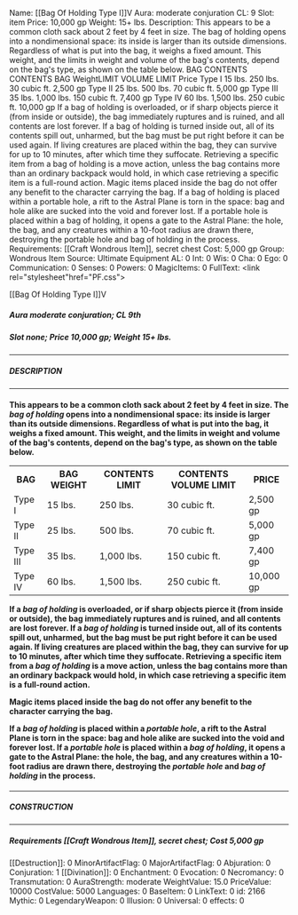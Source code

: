 Name: [[Bag Of Holding Type I]]V
Aura: moderate conjuration
CL: 9
Slot: item
Price: 10,000 gp
Weight: 15+ lbs.
Description: This appears to be a common cloth sack about 2 feet by 4 feet in size. The bag of holding opens into a nondimensional space: its inside is larger than its outside dimensions. Regardless of what is put into the bag, it weighs a fixed amount. This weight, and the limits in weight and volume of the bag's contents, depend on the bag's type, as shown on the table below. BAG CONTENTS CONTENTS BAG WeightLIMIT VOLUME LIMIT Price Type I 15 lbs. 250 lbs. 30 cubic ft. 2,500 gp Type II 25 lbs. 500 lbs. 70 cubic ft. 5,000 gp Type III 35 lbs. 1,000 lbs. 150 cubic ft. 7,400 gp Type IV 60 lbs. 1,500 lbs. 250 cubic ft. 10,000 gp If a bag of holding is overloaded, or if sharp objects pierce it (from inside or outside), the bag immediately ruptures and is ruined, and all contents are lost forever. If a bag of holding is turned inside out, all of its contents spill out, unharmed, but the bag must be put right before it can be used again. If living creatures are placed within the bag, they can survive for up to 10 minutes, after which time they suffocate. Retrieving a specific item from a bag of holding is a move action, unless the bag contains more than an ordinary backpack would hold, in which case retrieving a specific item is a full-round action. Magic items placed inside the bag do not offer any benefit to the character carrying the bag. If a bag of holding is placed within a portable hole, a rift to the Astral Plane is torn in the space: bag and hole alike are sucked into the void and forever lost. If a portable hole is placed within a bag of holding, it opens a gate to the Astral Plane: the hole, the bag, and any creatures within a 10-foot radius are drawn there, destroying the portable hole and bag of holding in the process.
Requirements: [[Craft Wondrous Item]], secret chest
Cost: 5,000 gp
Group: Wondrous Item
Source: Ultimate Equipment
AL: 0
Int: 0
Wis: 0
Cha: 0
Ego: 0
Communication: 0
Senses: 0
Powers: 0
MagicItems: 0
FullText: <link rel="stylesheet"href="PF.css"><div class="heading"><p class="alignleft">[[Bag Of Holding Type I]]V</p><div style="clear: both;"></div></div><div><h5><b>Aura </b>moderate conjuration; <b>CL </b>9th</h5><h5><b>Slot </b>none; <b>Price </b>10,000 gp; <b>Weight </b>15+ lbs.</h5></div><hr/><div><h5><b>DESCRIPTION</b></h5></div><hr/><div><h4><p>This appears to be a common cloth sack about 2 feet by 4 feet in size. The <i>bag of holding</i> opens into a nondimensional space: its inside is larger than its outside dimensions. Regardless of what is put into the bag, it weighs a fixed amount. This weight, and the limits in weight and volume of the bag's contents, depend on the bag's type, as shown on the table below. </p> <table><tr><th>BAG</th><th>BAG WEIGHT</th><th>CONTENTS LIMIT</th><th>CONTENTS VOLUME LIMIT</th><th>PRICE</th></tr><tr><td>Type I</td><td>15 lbs.</td><td>250 lbs.</td><td>30 cubic ft.</td><td>2,500 gp</td></tr><tr><td>Type II</td><td>25 lbs.</td><td>500 lbs.</td><td>70 cubic ft.</td><td>5,000 gp</td></tr><tr><td>Type III</td><td>35 lbs.</td><td>1,000 lbs.</td><td>150 cubic ft.</td><td>7,400 gp</td></tr><tr><td>Type IV</td><td>60 lbs.</td><td>1,500 lbs.</td><td>250 cubic ft.</td><td>10,000 gp</td></tr></table> <p>If a <i>bag of holding</i> is overloaded, or if sharp objects pierce it (from inside or outside), the bag immediately ruptures and is ruined, and all contents are lost forever. If a <i>bag of holding</i> is turned inside out, all of its contents spill out, unharmed, but the bag must be put right before it can be used again. If living creatures are placed within the bag, they can survive for up to 10 minutes, after which time they suffocate. Retrieving a specific item from a <i>bag of holding</i> is a move action, unless the bag contains more than an ordinary backpack would hold, in which case retrieving a specific item is a full-round action. </p><p>Magic items placed inside the bag do not offer any benefit to the character carrying the bag. </p><p>If a <i>bag of holding</i> is placed within a <i>portable hole</i>, a rift to the Astral Plane is torn in the space: bag and hole alike are sucked into the void and forever lost. If a <i>portable hole</i> is placed within a <i>bag of holding</i>, it opens a gate to the Astral Plane: the hole, the bag, and any creatures within a 10-foot radius are drawn there, destroying the <i>portable hole</i> and <i>bag of holding</i> in the process.</p></h4></div><hr/><div><h5><b>CONSTRUCTION</b></h5></div><hr/><div><h5><b>Requirements </b>[[Craft Wondrous Item]], <i>secret chest</i>; <b>Cost </b>5,000 gp</h5></div>
[[Destruction]]: 0
MinorArtifactFlag: 0
MajorArtifactFlag: 0
Abjuration: 0
Conjuration: 1
[[Divination]]: 0
Enchantment: 0
Evocation: 0
Necromancy: 0
Transmutation: 0
AuraStrength: moderate
WeightValue: 15.0
PriceValue: 10000
CostValue: 5000
Languages: 0
BaseItem: 0
LinkText: 0
id: 2166
Mythic: 0
LegendaryWeapon: 0
Illusion: 0
Universal: 0
effects: 0
